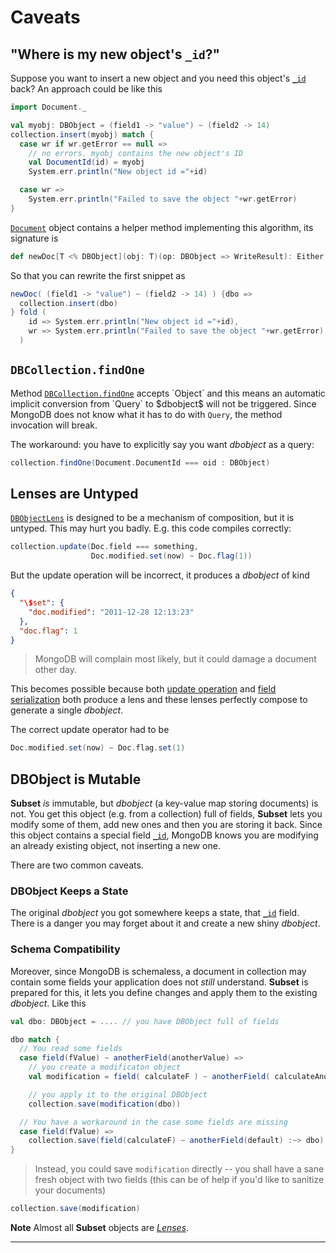# Caveats

## "Where is my new object's `_id`?"

Suppose you want to insert a new object and you need this object's [`_id`]($objectidUrl$) back?
An approach could be like this

```scala
import Document._

val myobj: DBObject = (field1 -> "value") ~ (field2 -> 14)
collection.insert(myobj) match {
  case wr if wr.getError == null =>
    // no errors. myobj contains the new object's ID
    val DocumentId(id) = myobj
    System.err.println("New object id ="+id)

  case wr =>
    System.err.println("Failed to save the object "+wr.getError)
}
```

[`Document`]($siteBaseUrl$/api/index.html#com.osinka.subset.Document\$) object contains a helper method implementing
this algorithm, its signature is

```scala
def newDoc[T <% DBObject](obj: T)(op: DBObject => WriteResult): Either[WriteResult, ObjectId]
```

So that you can rewrite the first snippet as

```scala
newDoc( (field1 -> "value") ~ (field2 -> 14) ) {dbo =>
  collection.insert(dbo)
} fold (
    id => System.err.println("New object id ="+id),
    wr => System.err.println("Failed to save the object "+wr.getError)
  )
```

## `DBCollection.findOne`

Method [`DBCollection.findOne`](http://api.mongodb.org/java/2.7.0/com/mongodb/DBCollection.html#findOne(java.lang.Object))
accepts `Object` and this means an automatic implicit conversion from `Query` to $dbobject$ will not be triggered. Since
MongoDB does not know what it has to do with `Query`, the method invocation will break.

The workaround: you have to explicitly say you want $dbobject$ as a query:

```scala
collection.findOne(Document.DocumentId === oid : DBObject)
```

## Lenses are Untyped

[`DBObjectLens`]($siteBaseUrl$/Lens.html) is designed to be a mechanism of composition, but it is
untyped. This may hurt you badly. E.g. this code compiles correctly:

```scala
collection.update(Doc.field === something,
                  Doc.modified.set(now) ~ Doc.flag(1))
```

But the update operation will be incorrect, it produces a $dbobject$ of kind

```json
{
  "\$set": {
    "doc.modified": "2011-12-28 12:13:23"
  },
  "doc.flag": 1
}
```

> MongoDB will complain most likely, but it could damage a document other day.

This becomes possible because both [update operation]($siteBaseUrl$/Update+Operators.html)
and [field serialization]($siteBaseUrl$/Documents+%26+Fields.html) both produce a
lens and these lenses perfectly compose to generate a single
$dbobject$.

The correct update operator had to be

```scala
Doc.modified.set(now) ~ Doc.flag.set(1)
```

## DBObject is Mutable

**Subset** *is* immutable, but $dbobject$ (a key-value map storing documents) is
not. You get this object (e.g. from a collection) full of fields, **Subset** lets you
modify some of them, add new ones and then you are storing it back. Since this object
contains a special field [`_id`]($objectidUrl$), MongoDB knows you are modifying an already existing
object, not inserting a new one.

There are two common caveats.

### DBObject Keeps a State

The original $dbobject$ you got somewhere keeps a state, that [`_id`]($objectidUrl$) field. There
is a danger you may forget about it and create a new shiny $dbobject$.

### Schema Compatibility

Moreover, since MongoDB is schemaless, a document in collection may contain some
fields your application does not *still* understand. **Subset** is prepared for
this, it lets you define changes and apply them to the existing $dbobject$. Like
this

```scala
val dbo: DBObject = .... // you have DBObject full of fields

dbo match {
  // You read some fields
  case field(fValue) ~ anotherField(anotherValue) =>
    // you create a modificaton object
    val modification = field( calculateF ) ~ anotherField( calculateAnother )

    // you apply it to the original DBObject
    collection.save(modification(dbo))

  // You have a workaround in the case some fields are missing
  case field(fValue) =>
    collection.save(field(calculateF) ~ anotherField(default) :~> dbo)
}
```

> Instead, you could save `modification` directly -- you shall have a sane
> fresh object with two fields (this can be of help if you'd like to sanitize
> your documents)

```scala
collection.save(modification)
```

**Note** Almost all **Subset** objects are [*Lenses*]($siteBaseUrl$/Lens.html).

* * *
